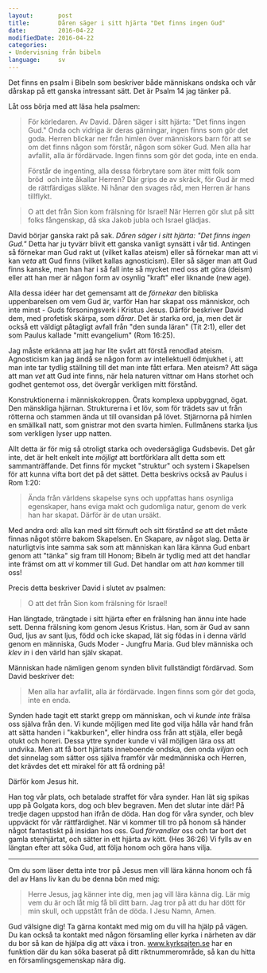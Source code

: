 ```yaml
---
layout:       post
title:        Dåren säger i sitt hjärta "Det finns ingen Gud"
date:         2016-04-22
modifiedDate: 2016-04-22
categories:
- Undervisning från bibeln
language:     sv
---
```


Det finns en psalm i Bibeln som beskriver både människans ondska och vår dårskap på ett ganska intressant sätt. Det är Psalm 14 jag tänker på.

Låt oss börja med att läsa hela psalmen:

> För körledaren. Av David.
> Dåren säger i sitt hjärta: "Det finns ingen Gud." Onda och vidriga är deras gärningar, ingen finns som gör det goda. Herren blickar ner från himlen över människors barn för att se om det finns någon som förstår, någon som söker Gud. Men alla har avfallit, alla är fördärvade. Ingen finns som gör det goda, inte en enda.
>
> Förstår de ingenting, alla dessa förbrytare som äter mitt folk som bröd  och inte åkallar Herren? Där grips de av skräck, för Gud är med de rättfärdigas släkte. Ni hånar den svages råd, men Herren är hans tillflykt.

> O att det från Sion kom frälsning för Israel! När Herren gör slut på sitt folks fångenskap, då ska Jakob jubla och Israel glädjas.

David börjar ganska rakt på sak. _Dåren säger i sitt hjärta: "Det finns ingen Gud."_ Detta har ju tyvärr blivit ett ganska vanligt synsätt i vår tid. Antingen så förnekar man Gud rakt ut (vilket kallas ateism) eller så förnekar man att vi kan _veta_ att Gud finns (vilket kallas agnosticism). Eller så säger man att Gud finns kanske, men han har i så fall inte så mycket med oss att göra (deism) eller att han mer är någon form av osynlig "kraft" eller liknande (new age).

Alla dessa idéer har det gemensamt att de _förnekar_ den bibliska uppenbarelsen om vem Gud är, varför Han har skapat oss människor, och inte minst - Guds försoningsverk i Kristus Jesus. Därför beskriver David dem, med profetisk skärpa, som _dårar_. Det är starka ord, ja, men det är också ett väldigt påtagligt avfall från "den sunda läran" (Tit 2:1), eller det som Paulus kallade "mitt evangelium" (Rom 16:25).

Jag måste erkänna att jag har lite svårt att förstå renodlad ateism. Agnosticism kan jag ändå se någon form av intellektuell ödmjukhet i, att man inte tar tydlig ställning till det man inte fått erfara. Men ateism? Att säga att man _vet_ att Gud inte finns, när hela naturen vittnar om Hans storhet och godhet gentemot oss, det övergår verkligen mitt förstånd.

Konstruktionerna i människokroppen. Örats komplexa uppbyggnad, ögat. Den mänskliga hjärnan. Strukturerna i et löv, som för trädets sav ut från rötterna och stammen ända ut till ovansidan på lövet. Stjärnorna på himlen en smällkall natt, som gnistrar mot den svarta himlen. Fullmånens starka ljus som verkligen lyser upp natten.

Allt detta är för mig så otroligt starka och ovedersägliga Gudsbevis. Det går inte, det är helt enkelt inte _möjligt_ att bortförklara allt detta som ett sammanträffande. Det finns för mycket "struktur" och system i Skapelsen för att kunna vifta bort det på det sättet. Detta beskrivs också av Paulus i Rom 1:20:

> Ända från världens skapelse syns och uppfattas hans osynliga egenskaper, hans eviga makt och gudomliga natur, genom de verk han har skapat. Därför är de utan ursäkt.

Med andra ord: alla kan med sitt förnuft och sitt förstånd _se_ att det måste finnas något större bakom Skapelsen. En Skapare, av något slag. Detta är naturligtvis inte samma sak som att människan kan lära känna Gud enbart genom att "tänka" sig fram till Honom; Bibeln är tydlig med att det handlar inte främst om att _vi_ kommer till Gud. Det handlar om att _han_ kommer till oss!

Precis detta beskriver David i slutet av psalmen:

> O att det från Sion kom frälsning för Israel!

Han längtade, trängtade i sitt hjärta efter en frälsning han ännu inte hade sett. Denna frälsning kom genom Jesus Kristus. Han, som är Gud av sann Gud, ljus av sant ljus, född och icke skapad, lät sig födas in i denna värld genom en människa, Guds Moder - Jungfru Maria. Gud blev människa och _klev in_ i den värld han själv skapat.

Människan hade nämligen genom synden blivit fullständigt fördärvad. Som David beskriver det:

> Men alla har avfallit, alla är fördärvade. Ingen finns som gör det goda, inte en enda.

Synden hade tagit ett starkt grepp om människan, och vi _kunde inte_ frälsa oss själva från den. Vi kunde möjligen med lite god vilja hålla vår hand från att sätta handen i "kakburken", eller hindra oss från att stjäla, eller begå otukt och horeri. Dessa yttre synder kunde vi väl möjligen lära oss att undvika. Men att få bort hjärtats inneboende ondska, den onda _viljan_ och det sinnelag som sätter oss själva framför vår medmänniska och Herren, det krävdes det ett mirakel för att få ordning på!

Därför kom Jesus hit.

Han tog vår plats, och betalade straffet för våra synder. Han lät sig spikas upp på Golgata kors, dog och blev begraven. Men det slutar inte där! På tredje dagen uppstod han ifrån de döda. Han dog för våra synder, och blev uppväckt för vår rättfärdighet. När vi kommer till tro på honom så händer något fantastiskt på insidan hos oss. Gud _förvandlar_ oss och tar bort det gamla stenhjärtat, och sätter in ett hjärta av kött. (Hes 36:26) Vi fylls av en längtan efter att söka Gud, att följa honom och göra hans vilja.

----

Om du som läser detta inte tror på Jesus men vill lära känna honom och få del av Hans liv kan du be denna bön med mig:

> Herre Jesus, jag känner inte dig, men jag vill lära känna dig. Lär mig vem du är och låt mig få bli ditt barn. Jag tror på att du har dött för min skull, och uppstått från de döda. I Jesu Namn, Amen.

Gud välsigne dig! Ta gärna kontakt med mig om du vill ha hjälp på vägen. Du kan också ta kontakt med någon församling eller kyrka i närheten av där du bor så kan de hjälpa dig att växa i tron. www.kyrksajten.se har en funktion där du kan söka baserat på ditt riktnummerområde, så kan du hitta en församlingsgemenskap nära dig.
